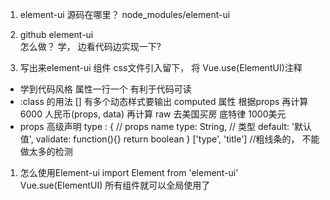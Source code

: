 1. element-ui 源码在哪里？ node_modules/element-ui

2. github element-ui  
  怎么做？ 学， 边看代码边实现一下? 

3. 写出来element-ui 组件
  css文件引入留下， 将 Vue.use(ElementUI)注释

- 学到代码风格 
  属性一行一个  有利于代码可读
- :class 的用法 []  有多个动态样式要输出 
  computed 属性 根据props 再计算
  6000 人民币(props, data) 再计算 raw 
  去美国买房 底特律  1000美元 
- props 高级声明 
  type : {  // props  name 
    type: String,   // 类型
    default: '默认值',
    validate: function(){}  return boolean 
  }
  ['type', 'title'] //粗线条的， 不能做太多的检测


1. 怎么使用Element-ui
import Element from 'element-ui'
Vue.sue(ElementUI)
所有组件就可以全局使用了

